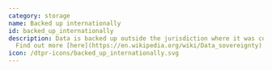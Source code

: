 ```yaml
---
category: storage
name: Backed up internationally
id: backed_up_internationally
description: Data is backed up outside the jurisdiction where it was collected.
  Find out more [here](https://en.wikipedia.org/wiki/Data_sovereignty)
icon: /dtpr-icons/backed_up_internationally.svg
---
```

